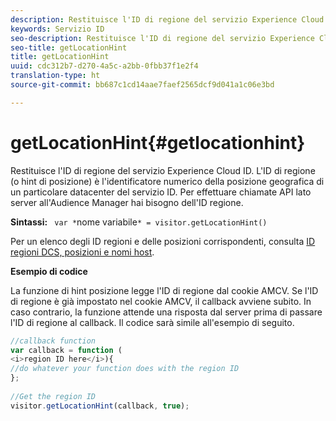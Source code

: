 ```yaml
---
description: Restituisce l'ID di regione del servizio Experience Cloud ID. L'ID di regione (o hint di posizione) è l'identificatore numerico della posizione geografica di un particolare datacenter del servizio ID. Per effettuare chiamate API lato server all'Audience Manager hai bisogno dell'ID regione.
keywords: Servizio ID
seo-description: Restituisce l'ID di regione del servizio Experience Cloud ID. L'ID di regione (o hint di posizione) è l'identificatore numerico della posizione geografica di un particolare datacenter del servizio ID. Per effettuare chiamate API lato server all'Audience Manager hai bisogno dell'ID regione.
seo-title: getLocationHint
title: getLocationHint
uuid: cdc312b7-d270-4a5c-a2bb-0fbb37f1e2f4
translation-type: ht
source-git-commit: bb687c1cd14aae7faef2565dcf9d041a1c06e3bd

---
```



# getLocationHint{#getlocationhint}

Restituisce l&#39;ID di regione del servizio Experience Cloud ID. L&#39;ID di regione (o hint di posizione) è l&#39;identificatore numerico della posizione geografica di un particolare datacenter del servizio ID. Per effettuare chiamate API lato server all&#39;Audience Manager hai bisogno dell&#39;ID regione.

**Sintassi:** ` var *`nome variabile`* = visitor.getLocationHint()`

Per un elenco degli ID regioni e delle posizioni corrispondenti, consulta [ID regioni DCS, posizioni e nomi host](https://marketing.adobe.com/resources/help/en_US/aam/dcs-regions.html).

**Esempio di codice**

La funzione di hint posizione legge l&#39;ID di regione dal cookie AMCV. Se l&#39;ID di regione è già impostato nel cookie AMCV, il callback avviene subito. In caso contrario, la funzione attende una risposta dal server prima di passare l&#39;ID di regione al callback. Il codice sarà simile all&#39;esempio di seguito.

```js
//callback function 
var callback = function ( 
<i>region ID here</i>){ 
//do whatever your function does with the region ID 
}; 
 
//Get the region ID 
visitor.getLocationHint(callback, true); 
```

